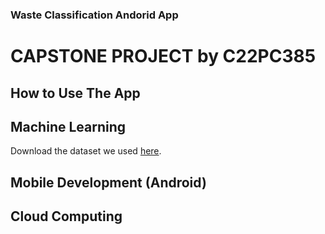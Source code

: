 <h3>Waste Classification Andorid App</h3>
<h1>CAPSTONE PROJECT by C22PC385</h1>

<h2>How to Use The App</h2>
<h2>Machine Learning</h2>
Download the dataset we used <a href="https://drive.google.com/file/d/1-3kxVWliKlJ5P_sovcmV5BjhCl5Eczr5/view?usp=sharing" target="_blank">here</a>.

<h2>Mobile Development (Android)</h2>
<h2>Cloud Computing</h2>

